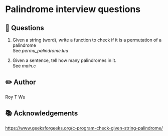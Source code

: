 # Palindrome interview questions


🤖 Questions
------------

1. Given a string (word), write a function to check if it is a permutation of a palindrome  
   See *permu_palindrome.lua* 
   
2. Given a sentence, tell how many palindromes in it.  
   See *main.c*  




✏️ Author
----------
Roy T Wu


📚 Acknowledgements
--------------------
https://www.geeksforgeeks.org/c-program-check-given-string-palindrome/
